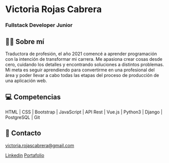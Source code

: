 # Victoria Rojas Cabrera
### Fullstack Developer Junior
## :female_detective: Sobre mí
Traductora de profesión, el año 2021 comencé a aprender programación con la intención de transformar mi carrera. Me apasiona crear cosas desde cero, cuidando los detalles y encontrando soluciones a distintos problemas. Mi meta es seguir aprendiendo para convertirme en una profesional del área y poder llevar a cabo todas las etapas del proceso de producción de una aplicación web. 

## :computer: Competencias
HTML | CSS | Bootstrap | JavaScript | API Rest | Vue.js | Python3 | Django | PostgreSQL | Git

## :email: Contacto
victoria.rojascabrera@gmail.com

[Linkedin](https://www.linkedin.com/in/victoriarojascabrera/)
[Portafolio](https://victoriarojas.netlify.app/)
